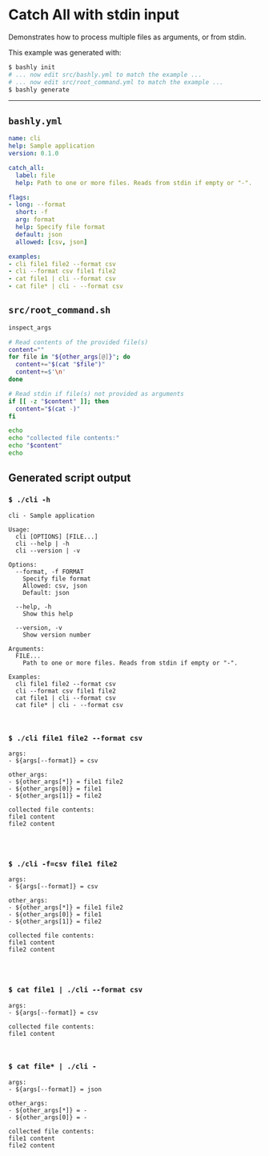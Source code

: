 # Catch All with stdin input

Demonstrates how to process multiple files as arguments, or from stdin.

This example was generated with:

```bash
$ bashly init
# ... now edit src/bashly.yml to match the example ...
# ... now edit src/root_command.yml to match the example ...
$ bashly generate
```

<!-- include: src/root_command.sh -->

-----

## `bashly.yml`

```yaml
name: cli
help: Sample application
version: 0.1.0

catch_all:
  label: file
  help: Path to one or more files. Reads from stdin if empty or "-".

flags:
- long: --format
  short: -f
  arg: format
  help: Specify file format
  default: json
  allowed: [csv, json]

examples:
- cli file1 file2 --format csv
- cli --format csv file1 file2
- cat file1 | cli --format csv
- cat file* | cli - --format csv
```

## `src/root_command.sh`

```bash
inspect_args

# Read contents of the provided file(s)
content=""
for file in "${other_args[@]}"; do
  content+="$(cat "$file")"
  content+=$'\n'
done

# Read stdin if file(s) not provided as arguments
if [[ -z "$content" ]]; then
  content="$(cat -)"
fi

echo
echo "collected file contents:"
echo "$content"
echo

```


## Generated script output

### `$ ./cli -h`

```shell
cli - Sample application

Usage:
  cli [OPTIONS] [FILE...]
  cli --help | -h
  cli --version | -v

Options:
  --format, -f FORMAT
    Specify file format
    Allowed: csv, json
    Default: json

  --help, -h
    Show this help

  --version, -v
    Show version number

Arguments:
  FILE...
    Path to one or more files. Reads from stdin if empty or "-".

Examples:
  cli file1 file2 --format csv
  cli --format csv file1 file2
  cat file1 | cli --format csv
  cat file* | cli - --format csv



```

### `$ ./cli file1 file2 --format csv`

```shell
args:
- ${args[--format]} = csv

other_args:
- ${other_args[*]} = file1 file2
- ${other_args[0]} = file1
- ${other_args[1]} = file2

collected file contents:
file1 content
file2 content




```

### `$ ./cli -f=csv file1 file2`

```shell
args:
- ${args[--format]} = csv

other_args:
- ${other_args[*]} = file1 file2
- ${other_args[0]} = file1
- ${other_args[1]} = file2

collected file contents:
file1 content
file2 content




```

### `$ cat file1 | ./cli --format csv`

```shell
args:
- ${args[--format]} = csv

collected file contents:
file1 content



```

### `$ cat file* | ./cli -`

```shell
args:
- ${args[--format]} = json

other_args:
- ${other_args[*]} = -
- ${other_args[0]} = -

collected file contents:
file1 content
file2 content




```



